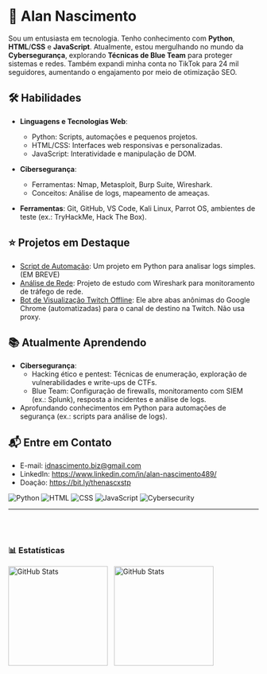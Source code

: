 # 🫡 Alan Nascimento

Sou um entusiasta em tecnologia. Tenho conhecimento com **Python**, **HTML**/**CSS** e **JavaScript**. Atualmente, estou mergulhando no mundo da **Cybersegurança**, explorando **Técnicas de Blue Team** para proteger sistemas e redes. Também expandi minha conta no TikTok para 24 mil seguidores, aumentando o engajamento por meio de otimização SEO.



## 🛠️ Habilidades
- **Linguagens e Tecnologias Web**:
  - Python: Scripts, automações e pequenos projetos.
  - HTML/CSS: Interfaces web responsivas e personalizadas.
  - JavaScript: Interatividade e manipulação de DOM.
- **Cibersegurança**:
  - Ferramentas: Nmap, Metasploit, Burp Suite, Wireshark.
  - Conceitos: Análise de logs, mapeamento de ameaças.

- **Ferramentas**: Git, GitHub, VS Code, Kali Linux, Parrot OS, ambientes de teste (ex.: TryHackMe, Hack The Box).

## ⭐ Projetos em Destaque
- [Script de Automação](link): Um projeto em Python para analisar logs simples. (EM BREVE)
- [Análise de Rede](https://github.com/xNasc/Rede-log): Projeto de estudo com Wireshark para monitoramento de tráfego de rede.
- [Bot de Visualização Twitch Offline](https://github.com/xNasc/twitch-bot-views):  Ele abre abas anônimas do Google Chrome (automatizadas) para o canal de destino na Twitch. Não usa proxy.

## 📚 Atualmente Aprendendo
- **Cibersegurança**:
  - Hacking ético e pentest: Técnicas de enumeração, exploração de vulnerabilidades e write-ups de CTFs.
  - Blue Team: Configuração de firewalls, monitoramento com SIEM (ex.: Splunk), resposta a incidentes e análise de logs.
- Aprofundando conhecimentos em Python para automações de segurança (ex.: scripts para análise de logs).

## 📬 Entre em Contato
- E-mail: idnascimento.biz@gmail.com
- LinkedIn: https://www.linkedin.com/in/alan-nascimento489/
- Doação: https://bit.ly/thenascxstp





![Python](https://img.shields.io/badge/-Python-3776AB?style=flat&logo=python)
![HTML](https://img.shields.io/badge/-HTML-E34F26?style=flat&logo=html5)
![CSS](https://img.shields.io/badge/-CSS-1572B6?style=flat&logo=css3)
![JavaScript](https://img.shields.io/badge/-JavaScript-F7DF1E?style=flat&logo=javascript)
![Cybersecurity](https://img.shields.io/badge/-Cybersecurity-000000?style=flat&logo=security)

---

<br/>
<br/>

### 📊 Estatísticas

<p>
  <img 
    align="left" 
    alt="GitHub Stats" 
    height="200" 
    style="padding-right: 10px;" 
    src="https://github-readme-stats.vercel.app/api?username=xNasc&show_icons=true&theme=blue_navy&include_all_commits=true&locale=pt-br" 
  />

<img 
      align="left" 
      alt="GitHub Stats" 
      height="200" 
      src="https://github-readme-stats.vercel.app/api/top-langs/?username=xNasc&theme=blue_navy&layout=compact&custom_title=Tecnologias&langs_count=9" 
  />

</p>
